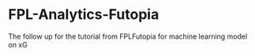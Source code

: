 # FPL-Analytics-Futopia

The follow up for the tutorial from FPLFutopia for machine learning model on xG